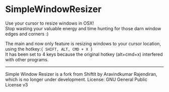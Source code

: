 SimpleWindowResizer
===================

Use your cursor to resize windows in OSX!<br />
Stop wasting your valuable energy and time hunting for those darn window edges and corners :)

The main and now only feature is resizing windows to your cursor location, using the hotkey:<code>{ SHIFT, ALT, CMD + X }</code><br />
It has been set to 4 keys because the original hotkey (alt+cmd+x) interfered with other programs.
<hr />
Simple Window Resizer is a fork from ShiftIt by Aravindkumar Rajendiran, which is no longer under development.
License: GNU General Public License v3
